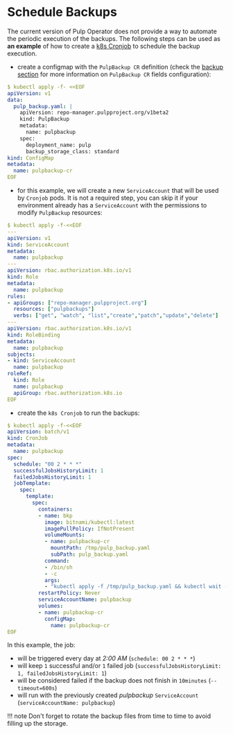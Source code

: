 # Schedule Backups

The current version of Pulp Operator does not provide a way to automate the periodic execution of the backups. The following steps can be used as **an example** of how to create a [k8s Cronjob](https://kubernetes.io/docs/concepts/workloads/controllers/cron-jobs/) to schedule the backup execution.

* create a configmap with the `PulpBackup CR` definition (check the [backup section](/pulp_operator/backup_and_restore/config_running/#backup) for more information on `PulpBackup CR` fields configuration):
```yaml
$ kubectl apply -f- <<EOF
apiVersion: v1
data:
  pulp_backup.yaml: |
    apiVersion: repo-manager.pulpproject.org/v1beta2
    kind: PulpBackup
    metadata:
      name: pulpbackup
    spec:
      deployment_name: pulp
      backup_storage_class: standard
kind: ConfigMap
metadata:
  name: pulpbackup-cr
EOF
```

* for this example, we will create a new `ServiceAccount` that will be used by `Cronjob` pods. It is not a required step, you can skip it if your environment already has a `ServiceAccount` with the permissions to modify `PulpBackup` resources:
```yaml
$ kubectl apply -f-<<EOF
---
apiVersion: v1
kind: ServiceAccount
metadata:
  name: pulpbackup
---
apiVersion: rbac.authorization.k8s.io/v1
kind: Role
metadata:
  name: pulpbackup
rules:
- apiGroups: ["repo-manager.pulpproject.org"]
  resources: ["pulpbackups"]
  verbs: ["get", "watch", "list","create","patch","update","delete"]
---
apiVersion: rbac.authorization.k8s.io/v1
kind: RoleBinding
metadata:
  name: pulpbackup
subjects:
- kind: ServiceAccount
  name: pulpbackup
roleRef:
  kind: Role
  name: pulpbackup
  apiGroup: rbac.authorization.k8s.io
EOF
```

* create the `k8s Cronjob` to run the backups:
```yaml
$ kubectl apply -f-<<EOF
apiVersion: batch/v1
kind: CronJob
metadata:
  name: pulpbackup
spec:
  schedule: "00 2 * * *"
  successfulJobsHistoryLimit: 1
  failedJobsHistoryLimit: 1
  jobTemplate:
    spec:
      template:
        spec:
          containers:
          - name: bkp
            image: bitnami/kubectl:latest
            imagePullPolicy: IfNotPresent
            volumeMounts:
            - name: pulpbackup-cr
              mountPath: /tmp/pulp_backup.yaml
              subPath: pulp_backup.yaml
            command:
            - /bin/sh
            - -c
            args:
            - "kubectl apply -f /tmp/pulp_backup.yaml && kubectl wait --for condition=BackupComplete --timeout=600s -f /tmp/pulp_backup.yaml ; kubectl delete -f /tmp/pulp_backup.yaml"
          restartPolicy: Never
          serviceAccountName: pulpbackup
          volumes:
          - name: pulpbackup-cr
            configMap:
              name: pulpbackup-cr
EOF
```

In this example, the job:

* will be triggered every day at *2:00 AM* (`schedule: 00 2 * * *`)
* will keep `1` successful and/or `1` failed job (`successfulJobsHistoryLimit: 1, failedJobsHistoryLimit: 1`)
* will be considered failed if the backup does not finish in `10minutes` (`--timeout=600s`)
* will run with the previously created *pulpbackup* `ServiceAccount` (`serviceAccountName: pulpbackup`)


!!! note
    Don't forget to rotate the backup files from time to time to avoid filling up the storage.
